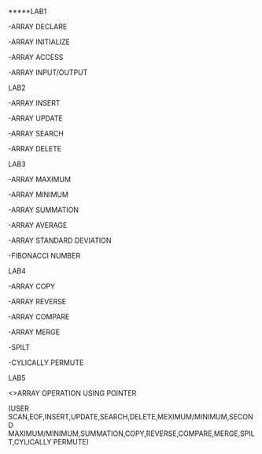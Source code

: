 *****LAB1

-ARRAY DECLARE

-ARRAY INITIALIZE

-ARRAY ACCESS

-ARRAY INPUT/OUTPUT

LAB2

-ARRAY INSERT

-ARRAY UPDATE

-ARRAY SEARCH

-ARRAY DELETE

LAB3

-ARRAY MAXIMUM

-ARRAY MINIMUM

-ARRAY SUMMATION

-ARRAY AVERAGE

-ARRAY STANDARD DEVIATION

-FIBONACCI NUMBER

LAB4

-ARRAY COPY

-ARRAY REVERSE

-ARRAY COMPARE

-ARRAY MERGE

-SPILT

-CYLICALLY PERMUTE

LAB5

 <>ARRAY OPERATION USING POINTER

(USER SCAN,EOF,INSERT,UPDATE,SEARCH,DELETE,MEXIMUM/MINIMUM,SECOND MAXIMUM/MINIMUM,SUMMATION,COPY,REVERSE,COMPARE,MERGE,SPILT,CYLICALLY PERMUTE)







